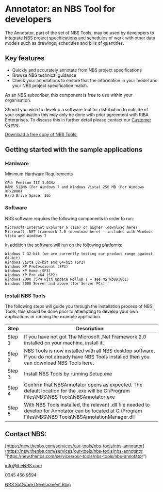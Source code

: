 # Annotator: an NBS Tool for developers #

The Annotator, part of the set of NBS Tools, may be used by developers to integrate NBS project specifications and schedules of work with other data models such as drawings, schedules and bills of quantities.

## Key features ##

* Quickly and accurately annotate from NBS project specifications
* Browse NBS technical guidance
* Check your annotations to ensure that the information in your model and your NBS project specification match.

As an NBS subscriber, this component is free to use within your organisation.

Should you wish to develop a software tool for distribution to outside of your organisation this may only be done with prior agreement with RIBA Enterprises. To discuss this in further detail please contact our [Customer Centre](http://www.thenbs.com/corporate/contact.asp "Customer Centre").

[Download a free copy of NBS Tools.](http://www.thenbs.com/account/MyAccount.aspx?amt=0&prd=0&act=4 "Download a free copy of NBS Tools.")

## Getting started with the sample applications ##

### Hardware ###
Minimum Hardware Requirements

    CPU: Pentium III 1.0GHz
    RAM: 512Mb (For Windows 7 and Windows Vista) 256 MB (For Windows XP/2000)
    Hard Drive Space: 1Gb

### Software ###
NBS software requires the following components in order to run:

	Microsoft Internet Explorer 6 (IE6) or higher (download here) 
	Microsoft .NET framework 2.0 (download here) – included with Windows Vista and Windows 7 

In addition the software will run on the following platforms:

	Windows 7 32-bit (we are currently testing our product range against 64-bit) 
	Windows Vista 32-bit and 64-bit (SP2) 
	Windows XP Professional (SP3) 
	Windows XP Home (SP3) 
	Windows XP Pro x64 (SP2) 
	Windows 2000 (SP4 with Update Rollup 1 – see MS kb891861) 
	Windows 2000 Server and above (for Server PCs). 

### Install NBS Tools ###
The following steps will guide you through the installation process of NBS Tools, this should be done prior to attempting to develop your own applications or running the example application. 

| Step        | Description   |
| ----------- | ------------- | 
| Step 1      | If you have not got The Microsoft .Net Framework 2.0 installed on your machine, install it. |
| Step 2      | NBS Tools is now installed with all NBS desktop software, if you do not already have NBS Tools installed then you can download NBS Tools here. |
| Step 3      | Install NBS Tools by running Setup.exe |
| Step 4      | Confirm that NBSAnnotator opens as expected. The default location for the .exe will be C:\Program Files\NBS\NBS Tools\NBSAnnotator.exe |
| Step 5      | With NBS Tools installed, the relevant .dll file needed to develop for Annotator can be located at C:\Program Files\NBS\NBS Tools\NBSAnnotationManager.dll |

## Contact NBS: ##

[https://new.thenbs.com/services/our-tools/nbs-tools/nbs-annotator](https://new.thenbs.com/services/our-tools/nbs-tools/nbs-annotator "https://new.thenbs.com/services/our-tools/nbs-tools/nbs-annotator")

[info@theNBS.com](mailto:info@theNBS.com)

0345 456 9594 

[NBS Software Development Blog](http://constructioncode.blogspot.com/ "NBS Software Development Blog")